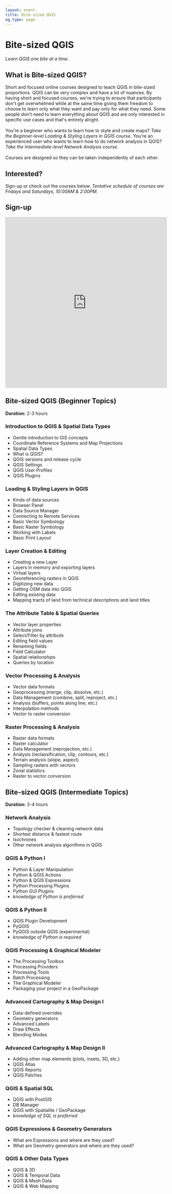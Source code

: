 ```yaml
---
layout: event
title: Bite-sized QGIS
og_type: page
---
```

# Bite-sized QGIS
*Learn QGIS one bite at a time.*

## What is Bite-sized QGIS?
Short and focused online courses designed to teach QGIS in bite-sized proportions. QGIS can be very complex and have a lot of nuances. By having short and focused courses, we're trying to ensure that participants don't get overwhelmed while at the same time giving them freedom to choose to learn only what they want and pay only for what they need. Some people don't need to learn everything about QGIS and are only interested in specific use cases and that's entirely alright.
<br><br>
You're a beginner who wants to learn how to style and create maps? *Take the Beginner-level Loading & Styling Layers in QGIS course*. You're an experienced user who wants to learn how to do network analysis in QGIS? *Take the Intermediate-level Network Analysis course*.
<br><br>
Courses are designed so they can be taken independently of each other.

## Interested?
Sign-up or check out the courses below. *Tentative schedule of courses are Fridays and Saturdays, 10:00AM & 2:00PM*.

## Sign-up
<iframe class="airtable-embed" src="https://airtable.com/embed/shrJHaUvwGgjKLSDp?backgroundColor=blue" frameborder="0" onmousewheel="" width="100%" height="533" style="background: transparent; border: 1px solid #ccc;"></iframe>
<br>

## Bite-sized QGIS (Beginner Topics)
**Duration:** 2-3 hours

### Introduction to QGIS & Spatial Data Types
- Gentle introduction to GIS concepts
- Coordinate Reference Systems and Map Projections
- Spatial Data Types
- What is QGIS?
- QGIS versions and release cycle
- QGIS Settings
- QGIS User Profiles
- QGIS Plugins

### Loading & Styling Layers in QGIS
- Kinds of data sources
- Browser Panel
- Data Source Manager
- Connecting to Remote Services
- Basic Vector Symbology
- Basic Raster Symbology
- Working with Labels
- Basic Print Layout

### Layer Creation & Editing
- Creating a new Layer
- Layers in memory and exporting layers
- Virtual layers
- Georeferencing rasters in QGIS
- Digitizing new data
- Getting OSM data into QGIS
- Editing existing data
- Mapping tracts of land from technical descriptions and land titles

### The Attribute Table & Spatial Queries
- Vector layer properties
- Attribute joins
- Select/Filter by attribute
- Editing field values
- Renaming fields
- Field Calculator
- Spatial relationships
- Queries by location

### Vector Processing & Analysis
- Vector data formats
- Geoprocessing (merge, clip, dissolve, etc.)
- Data Management (combine, split, reproject, etc.)
- Analysis (buffers, points along line, etc.)
- Interpolation methods
- Vector to raster conversion

### Raster Processing & Analysis
- Raster data formats
- Raster calculator
- Data Management (reprojection, etc.)
- Analysis (reclassification, clip, contours, etc.)
- Terrain analysis (slope, aspect)
- Sampling rasters with vectors
- Zonal statistics
- Raster to vector conversion

## Bite-sized QGIS (Intermediate Topics)
**Duration:** 3-4 hours

### Network Analysis
- Topology checker & cleaning network data
- Shortest distance & fastest route
- Isochrones
- Other network analysis algorithms in QGIS

### QGIS & Python I
- Python & Layer Manipulation
- Python & QGIS Actions
- Python & QGIS Expressions
- Python Processing Plugins
- Python GUI Plugins
- *knowledge of Python is preferred*

### QGIS & Python II
- QGIS Plugin Development
- PyQGIS
- PyQGIS outside QGIS (experimental)
- *knowledge of Python is required*

### QGIS Processing & Graphical Modeler
- The Processing Toolbox
- Processing Providers
- Processing Tools
- Batch Processing
- The Graphical Modeler
- Packaging your project in a GeoPackage

### Advanced Cartography & Map Design I
- Data-defined overrides
- Geometry generators
- Advanced Labels
- Draw Effects
- Blending Modes

### Advanced Cartography & Map Design II
- Adding other map elements (plots, insets, 3D, etc.)
- QGIS Atlas
- QGIS Reports
- QGIS Patches

### QGIS & Spatial SQL
- QGIS with PostGIS
- DB Manager
- QGIS with Spatialite / GeoPackage
- *knowledge of SQL is preferred*

### QGIS Expressions & Geometry Generators
- What are Expressions and where are they used?
- What are Geometry generators and where are they used?

### QGIS & Other Data Types
- QGIS & 3D
- QGIS & Temporal Data
- QGIS & Mesh Data
- QGIS & Web Mapping
